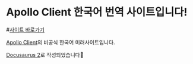 # Apollo Client 한국어 번역 사이트입니다!

#[사이트 바로가기](https://hojunin.github.io/apollo-client-docs/)


[Apollo Client](https://www.apollographql.com/docs/react/)의 비공식 한국어 미러사이트입니다.


[Docusaurus 2](https://docusaurus.io/)로 작성되었습니다🦖
